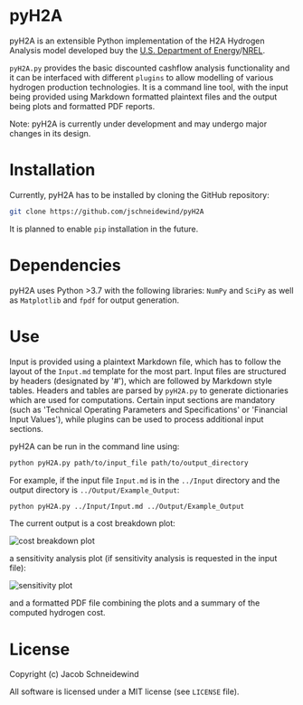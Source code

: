# pyH2A

pyH2A is an extensible Python implementation of the H2A Hydrogen Analysis model developed buy the [U.S. Department of Energy](https://www.hydrogen.energy.gov/h2a_analysis.html)/[NREL](https://www.nrel.gov/hydrogen/h2a-production-models.html).

`pyH2A.py` provides the basic discounted cashflow analysis functionality and it can be interfaced with different `plugins` to allow modelling of various hydrogen production technologies. It is a command line tool, with the input being provided using Markdown formatted plaintext files and the output being plots and formatted PDF reports.

Note: pyH2A is currently under development and may undergo major changes in its design.

# Installation

Currently, pyH2A has to be installed by cloning the GitHub repository:

```bash
git clone https://github.com/jschneidewind/pyH2A
```

It is planned to enable `pip` installation in the future.

# Dependencies

pyH2A uses Python >3.7 with the following libraries: `NumPy` and `SciPy` as well as `Matplotlib` and `fpdf` for output generation.

# Use

Input is provided using a plaintext Markdown file, which has to follow the layout of the `Input.md` template for the most part. Input files are structured by headers (designated by '#'), which are followed by Markdown style tables. Headers and tables are parsed by `pyH2A.py` to generate dictionaries which are used for computations. Certain input sections are mandatory (such as 'Technical Operating Parameters and Specifications' or 'Financial Input Values'), while plugins can be used to process additional input sections.

pyH2A can be run in the command line using:

```bash
python pyH2A.py path/to/input_file path/to/output_directory
```

For example, if the input file `Input.md` is in the `../Input` directory and the output directory is `../Output/Example_Output`:

```bash
python pyH2A.py ../Input/Input.md ../Output/Example_Output
```

The current output is a cost breakdown plot:

![cost breakdown plot](https://github.com/jschneidewind/pyH2A/blob/master/Output/Future_PEC_Type_2/cost_breakdown.png "Cost breakdown plot")

a sensitivity analysis plot (if sensitivity analysis is requested in the input file):

![sensitivity plot](https://github.com/jschneidewind/pyH2A/blob/master/Output/Future_PEC_Type_2/sensitivity_box_plot.png "Sensitivity plot")

and a formatted PDF file combining the plots and a summary of the computed hydrogen cost.

# License

Copyright (c) Jacob Schneidewind

All software is licensed under a MIT license (see `LICENSE` file).